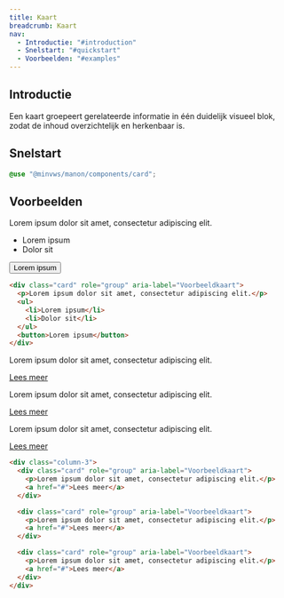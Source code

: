 ```yaml
---
title: Kaart
breadcrumb: Kaart
nav:
  - Introductie: "#introduction"
  - Snelstart: "#quickstart"
  - Voorbeelden: "#examples"
---
```


<h2 id="introduction">Introductie</h2>

Een kaart groepeert gerelateerde informatie in één duidelijk visueel blok, zodat de inhoud overzichtelijk en herkenbaar is.

<h2 id="quickstart">Snelstart</h2>

```scss
@use "@minvws/manon/components/card";
```

<h2 id="examples">Voorbeelden</h2>

<div class="card" role="group" aria-label="Voorbeeldkaart">
  <p>Lorem ipsum dolor sit amet, consectetur adipiscing elit.</p>
  <ul>
    <li>Lorem ipsum</li>
    <li>Dolor sit</li>
  </ul>
  <button>Lorem ipsum</button>
</div>

```html
<div class="card" role="group" aria-label="Voorbeeldkaart">
  <p>Lorem ipsum dolor sit amet, consectetur adipiscing elit.</p>
  <ul>
    <li>Lorem ipsum</li>
    <li>Dolor sit</li>
  </ul>
  <button>Lorem ipsum</button>
</div>
```

<div class="column-3">
  <div class="card" role="group" aria-label="Voorbeeldkaart">
    <p>Lorem ipsum dolor sit amet, consectetur adipiscing elit.</p>
    <a href="#">Lees meer</a>
  </div>

  <div class="card" role="group" aria-label="Voorbeeldkaart">
    <p>Lorem ipsum dolor sit amet, consectetur adipiscing elit.</p>
    <a href="#">Lees meer</a>
  </div>

  <div class="card" role="group" aria-label="Voorbeeldkaart">
    <p>Lorem ipsum dolor sit amet, consectetur adipiscing elit.</p>
    <a href="#">Lees meer</a>
  </div>
</div>

```html
<div class="column-3">
  <div class="card" role="group" aria-label="Voorbeeldkaart">
    <p>Lorem ipsum dolor sit amet, consectetur adipiscing elit.</p>
    <a href="#">Lees meer</a>
  </div>

  <div class="card" role="group" aria-label="Voorbeeldkaart">
    <p>Lorem ipsum dolor sit amet, consectetur adipiscing elit.</p>
    <a href="#">Lees meer</a>
  </div>

  <div class="card" role="group" aria-label="Voorbeeldkaart">
    <p>Lorem ipsum dolor sit amet, consectetur adipiscing elit.</p>
    <a href="#">Lees meer</a>
  </div>
</div>
```
